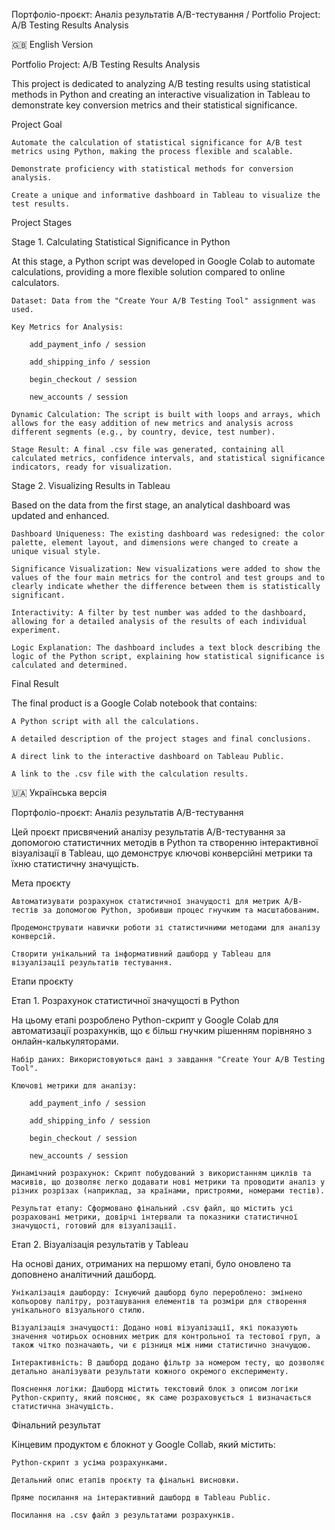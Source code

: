 Портфоліо-проєкт: Аналіз результатів A/B-тестування / Portfolio Project: A/B Testing Results Analysis

🇬🇧 English Version

Portfolio Project: A/B Testing Results Analysis

This project is dedicated to analyzing A/B testing results using statistical methods in Python and creating an interactive visualization in Tableau to demonstrate key conversion metrics and their statistical significance.

Project Goal

    Automate the calculation of statistical significance for A/B test metrics using Python, making the process flexible and scalable.

    Demonstrate proficiency with statistical methods for conversion analysis.

    Create a unique and informative dashboard in Tableau to visualize the test results.

Project Stages

Stage 1. Calculating Statistical Significance in Python

At this stage, a Python script was developed in Google Colab to automate calculations, providing a more flexible solution compared to online calculators.

    Dataset: Data from the "Create Your A/B Testing Tool" assignment was used.

    Key Metrics for Analysis:

        add_payment_info / session

        add_shipping_info / session

        begin_checkout / session

        new_accounts / session

    Dynamic Calculation: The script is built with loops and arrays, which allows for the easy addition of new metrics and analysis across different segments (e.g., by country, device, test number).

    Stage Result: A final .csv file was generated, containing all calculated metrics, confidence intervals, and statistical significance indicators, ready for visualization.

Stage 2. Visualizing Results in Tableau

Based on the data from the first stage, an analytical dashboard was updated and enhanced.

    Dashboard Uniqueness: The existing dashboard was redesigned: the color palette, element layout, and dimensions were changed to create a unique visual style.

    Significance Visualization: New visualizations were added to show the values of the four main metrics for the control and test groups and to clearly indicate whether the difference between them is statistically significant.

    Interactivity: A filter by test number was added to the dashboard, allowing for a detailed analysis of the results of each individual experiment.

    Logic Explanation: The dashboard includes a text block describing the logic of the Python script, explaining how statistical significance is calculated and determined.

Final Result

The final product is a Google Colab notebook that contains:

    A Python script with all the calculations.

    A detailed description of the project stages and final conclusions.

    A direct link to the interactive dashboard on Tableau Public.

    A link to the .csv file with the calculation results.


🇺🇦 Українська версія 

Портфоліо-проєкт: Аналіз результатів A/B-тестування

Цей проєкт присвячений аналізу результатів A/B-тестування за допомогою статистичних методів в Python та створенню інтерактивної візуалізації в Tableau, що демонструє ключові конверсійні метрики та їхню статистичну значущість.

Мета проєкту

    Автоматизувати розрахунок статистичної значущості для метрик A/B-тестів за допомогою Python, зробивши процес гнучким та масштабованим.

    Продемонструвати навички роботи зі статистичними методами для аналізу конверсій.

    Створити унікальний та інформативний дашборд у Tableau для візуалізації результатів тестування.

Етапи проєкту

Етап 1. Розрахунок статистичної значущості в Python

На цьому етапі розроблено Python-скрипт у Google Colab для автоматизації розрахунків, що є більш гнучким рішенням порівняно з онлайн-калькуляторами.

    Набір даних: Використовуються дані з завдання "Create Your A/B Testing Tool".

    Ключові метрики для аналізу:

        add_payment_info / session

        add_shipping_info / session

        begin_checkout / session

        new_accounts / session

    Динамічний розрахунок: Скрипт побудований з використанням циклів та масивів, що дозволяє легко додавати нові метрики та проводити аналіз у різних розрізах (наприклад, за країнами, пристроями, номерами тестів).

    Результат етапу: Сформовано фінальний .csv файл, що містить усі розраховані метрики, довірчі інтервали та показники статистичної значущості, готовий для візуалізації.

Етап 2. Візуалізація результатів у Tableau

На основі даних, отриманих на першому етапі, було оновлено та доповнено аналітичний дашборд.

    Унікалізація дашборду: Існуючий дашборд було перероблено: змінено кольорову палітру, розташування елементів та розміри для створення унікального візуального стилю.

    Візуалізація значущості: Додано нові візуалізації, які показують значення чотирьох основних метрик для контрольної та тестової груп, а також чітко позначають, чи є різниця між ними статистично значущою.

    Інтерактивність: В дашборд додано фільтр за номером тесту, що дозволяє детально аналізувати результати кожного окремого експерименту.

    Пояснення логіки: Дашборд містить текстовий блок з описом логіки Python-скрипту, який пояснює, як саме розраховується і визначається статистична значущість.

Фінальний результат

Кінцевим продуктом є блокнот у Google Collab, який містить:

    Python-скрипт з усіма розрахунками.

    Детальний опис етапів проєкту та фінальні висновки.

    Пряме посилання на інтерактивний дашборд в Tableau Public.

    Посилання на .csv файл з результатами розрахунків.

